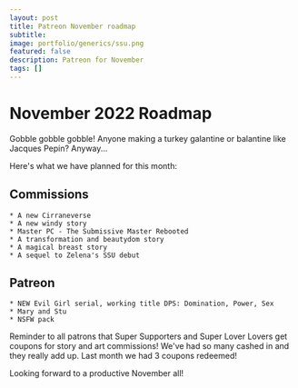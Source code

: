 ```yaml
---
layout: post
title: Patreon November roadmap
subtitle:
image: portfolio/generics/ssu.png
featured: false
description: Patreon for November
tags: []
---
```


# November 2022 Roadmap

Gobble gobble gobble! Anyone making a turkey galantine or balantine like Jacques Pepin? Anyway...

Here's what we have planned for this month:

## Commissions

```
* A new Cirraneverse
* A new windy story
* Master PC - The Submissive Master Rebooted
* A transformation and beautydom story
* A magical breast story
* A sequel to Zelena's SSU debut
```

## Patreon
```
* NEW Evil Girl serial, working title DPS: Domination, Power, Sex
* Mary and Stu
* NSFW pack
```

Reminder to all patrons that Super Supporters and Super Lover Lovers get coupons for story and art commissions! We've had so many cashed in  and they really add up. Last month we had 3 coupons redeemed!

Looking forward to a productive November all!
